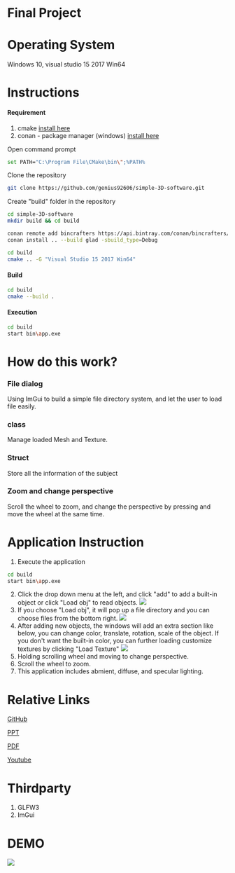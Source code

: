 
Final Project
============
Operating System
===
Windows 10, visual studio 15 2017 Win64

Instructions
====

#### Requirement
1. cmake 
[install here](https://cmake.org/download/)
2. conan - package manager (windows)
[install here](https://conan.io/)

Open command prompt
```bash
set PATH="C:\Program File\CMake\bin\";%PATH%
```
Clone the repository
```bash
git clone https://github.com/genius92606/simple-3D-software.git
```
Create "build" folder in the repository
```bash
cd simple-3D-software
mkdir build && cd build

conan remote add bincrafters https://api.bintray.com/conan/bincrafters/public-conan
conan install .. --build glad -sbuild_type=Debug
```
```bash
cd build
cmake .. -G "Visual Studio 15 2017 Win64"
```

#### Build
```bash
cd build
cmake --build .
```

#### Execution
```bash
cd build
start bin\app.exe
```
How do this work?
==

### File dialog
Using ImGui to build a simple file directory system, and let the user to load file easily.


### class
Manage loaded Mesh and Texture.

### Struct
Store all the information of the subject

### Zoom and change perspective
Scroll the wheel to zoom, and change the perspective by pressing and move the wheel at the same time.


Application Instruction
==

1. Execute the application
```bash
cd build
start bin\app.exe
```
2. Click the drop down menu at the left, and click "add" to add a built-in object or click "Load obj" to read objects.
![](https://i.imgur.com/IhAxQ4V.png)
3. If you choose "Load obj", it will pop up a file directory and you can choose files from the bottom right.
![](https://i.imgur.com/qK1QTp2.png)
4. After adding new objects, the windows will add an extra section like below, you can change color, translate, rotation, scale of the object. If you don't want the built-in color, you can further loading customize textures by clicking "Load Texture"
![](https://i.imgur.com/YrwHcA6.png)
5. Holding scrolling wheel and moving to change perspective.
6. Scroll the wheel to zoom.
7. This application includes abmient, diffuse, and specular lighting.



Relative Links
==

[GitHub](https://github.com/genius92606/simple-3D-software)

[PPT](https://github.com/genius92606/simple-3D-software/blob/master/Final%20project.pptx)

[PDF](https://github.com/genius92606/simple-3D-software/blob/master/Final%20project.pdf)

[Youtube](https://youtu.be/wzsEwaMZtxY)


Thirdparty
==
1. GLFW3
2. ImGui


DEMO
==
![](https://i.imgur.com/cAVJojI.gif)
